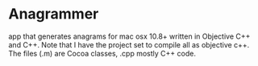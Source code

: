 # Anagrammer
app that generates anagrams for mac osx 10.8+
written in Objective C++ and C++. Note that I have the project set to compile all as objective c++.
The files (.m) are Cocoa classes, .cpp mostly C++ code.